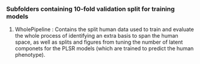 ### Subfolders containing 10-fold validation split for training models
1. WholePipeline : Contains the split human data used to train and evaluate the whole process of identifying an extra basis to span the human space, as well as splits and figures from tuning the number of latent componets for the PLSR models (which are trained to predict the human phenotype).